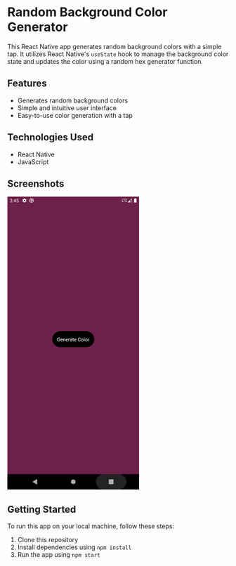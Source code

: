 # Random Background Color Generator

This React Native app generates random background colors with a simple tap. It utilizes React Native's `useState` hook to manage the background color state and updates the color using a random hex generator function.

## Features
- Generates random background colors
- Simple and intuitive user interface
- Easy-to-use color generation with a tap

## Technologies Used
- React Native
- JavaScript

## Screenshots
<img src="https://github.com/KRSNAGUPTA/Random-Background-Color-Generator/blob/0797e246f391194d1cc1fc863a9419d5914d36fe/RandomBgChanger%20SS1.png" alt="Screenshot" width="300">



## Getting Started
To run this app on your local machine, follow these steps:
1. Clone this repository
2. Install dependencies using `npm install`
3. Run the app using `npm start`
